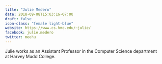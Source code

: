 ```yaml
---
title: "Julie Medero"
date: 2018-09-08T15:03:16-07:00
draft: false
icon-class: "female light-blue"
website: https://www.cs.hmc.edu/~julie/
facebook: julie.medero
twitter: meehu 
---
```


Julie works as an Assistant Professor in the Computer Science department at Harvey Mudd College.
